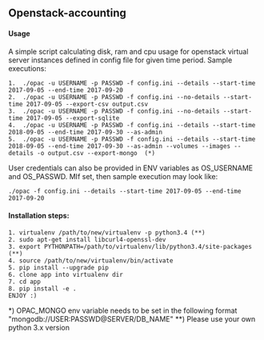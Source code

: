 ## Openstack-accounting

#### Usage

A simple script calculating disk, ram and cpu usage for openstack virtual server instances defined in config file for given time period.
Sample executions:

    1.  ./opac -u USERNAME -p PASSWD -f config.ini --details --start-time 2017-09-05 --end-time 2017-09-20
    2.  ./opac -u USERNAME -p PASSWD -f config.ini --no-details --start-time 2017-09-05 --export-csv output.csv
    3.  ./opac -u USERNAME -p PASSWD -f config.ini --no-details --start-time 2017-09-05 --export-sqlite
    4.  ./opac -u USERNAME -p PASSWD -f config.ini --details --start-time 2018-09-05 --end-time 2017-09-30 --as-admin
    5.  ./opac -u USERNAME -p PASSWD -f config.ini --details --start-time 2018-09-05 --end-time 2017-09-30 --as-admin --volumes --images --details -o output.csv --export-mongo  (*)

User credentials can also be provided in ENV variables as OS_USERNAME and OS_PASSWD. MIf set, then sample execution may look like:

    ./opac -f config.ini --details --start-time 2017-09-05 --end-time 2017-09-20

#### Installation steps:
    
    1. virtualenv /path/to/new/virtualenv -p python3.4 (**)
    2. sudo apt-get install libcurl4-openssl-dev
    3. export PYTHONPATH=/path/to/virtualenv/lib/python3.4/site-packages (**)
    4. source /path/to/new/virtualenv/bin/activate
    5. pip install --upgrade pip
    6. clone app into virtualenv dir
    7. cd app
    8. pip install -e .
    ENJOY :)

*)  OPAC_MONGO env variable needs to be set in the following format "mongodb://USER:PASSWD@SERVER/DB_NAME"
**)  Please use your own python 3.x version

